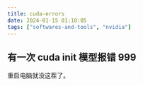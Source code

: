 ```yaml
---
title: cuda-errors
date: 2024-01-15 01:10:05
tags: ["softwares-and-tools", "nvidia"]
---
```

## 有一次 cuda init 模型报错 999

重启电脑就没这茬了。


